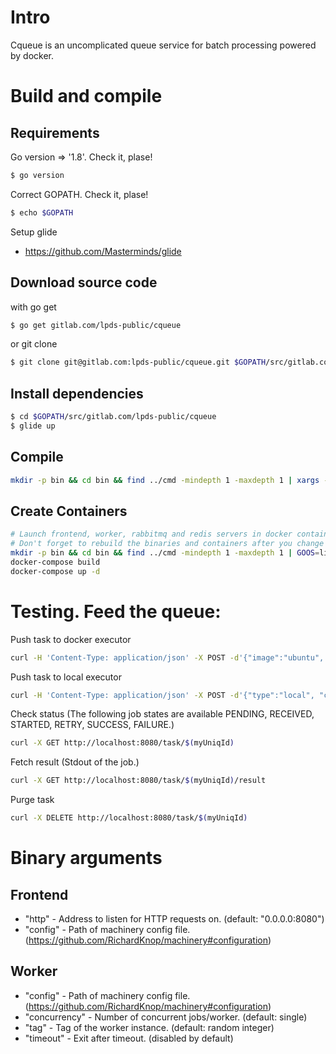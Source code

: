 # Intro
Cqueue is an uncomplicated queue service for batch processing powered by docker.

# Build and compile
## Requirements

Go version => '1.8'. Check it, plase!
```bash
$ go version
```

Correct GOPATH. Check it, plase!
```bash
$ echo $GOPATH
```

Setup glide
- https://github.com/Masterminds/glide

## Download source code
with go get
```bash
$ go get gitlab.com/lpds-public/cqueue
```
or git clone
```bash
$ git clone git@gitlab.com:lpds-public/cqueue.git $GOPATH/src/gitlab.com/lpds-public/cqueue
```
## Install dependencies
```bash
$ cd $GOPATH/src/gitlab.com/lpds-public/cqueue
$ glide up
```

## Compile
```bash
mkdir -p bin && cd bin && find ../cmd -mindepth 1 -maxdepth 1 | xargs -n1 go build -v && cd ..
```

## Create Containers
```bash
# Launch frontend, worker, rabbitmq and redis servers in docker containers.
# Don't forget to rebuild the binaries and containers after you change something in the source code.
mkdir -p bin && cd bin && find ../cmd -mindepth 1 -maxdepth 1 | GOOS=linux xargs -n1 go build -v && cd ..
docker-compose build
docker-compose up -d
```

# Testing. Feed the queue:
Push task to docker executor
```bash
curl -H 'Content-Type: application/json' -X POST -d'{"image":"ubuntu", "cmd":["echo", "hello Docker"]}' http://localhost:8080/task
```

Push task to local executor
```bash
curl -H 'Content-Type: application/json' -X POST -d'{"type":"local", "cmd":["echo", "hello world"]}' http://localhost:8080/task
```

Check status (The following job states are available PENDING, RECEIVED, STARTED, RETRY, SUCCESS, FAILURE.)
```bash
curl -X GET http://localhost:8080/task/$(myUniqId)
```

Fetch result (Stdout of the job.)
```bash
curl -X GET http://localhost:8080/task/$(myUniqId)/result
```

Purge task
```bash
curl -X DELETE http://localhost:8080/task/$(myUniqId)
```

# Binary arguments
## Frontend
- "http" - Address to listen for HTTP requests on. (default: "0.0.0.0:8080")
- "config" - Path of machinery config file. (https://github.com/RichardKnop/machinery#configuration)

## Worker
- "config" - Path of machinery config file. (https://github.com/RichardKnop/machinery#configuration)
- "concurrency" - Number of concurrent jobs/worker. (default: single)
- "tag" - Tag of the worker instance. (default: random integer)
- "timeout" - Exit after timeout. (disabled by default)
